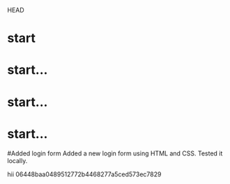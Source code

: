  HEAD
# start
# start...
# start...
# start...
#Added login form
Added a new login form using HTML and CSS. Tested it locally.

hii
 06448baa0489512772b4468277a5ced573ec7829

